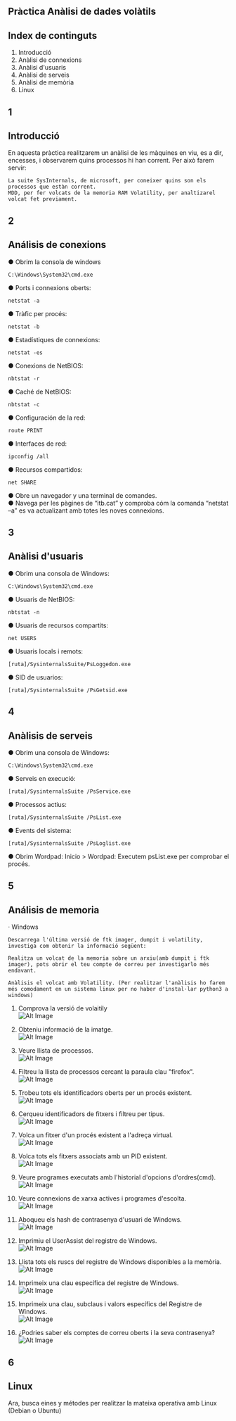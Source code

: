 ## Pràctica Anàlisi de dades volàtils

## Index de continguts

1. Introducció
2. Anàlisi de connexions
3. Anàlisi d'usuaris
4. Anàlisi de serveis
5. Anàlisi de memòria
6. Linux

## 1

## Introducció

En aquesta pràctica realitzarem un anàlisi de les màquines en viu, es a dir, encesses, i observarem quins processos hi han corrent. Per això farem servir:

```
La suite SysInternals, de microsoft, per coneixer quins son els processos que estàn corrent.
MDD, per fer volcats de la memoria RAM Volatility, per analtizarel volcat fet previament.
```

## 2

## Análisis de conexions

● Obrim la consola de windows
```
C:\Windows\System32\cmd.exe
```

● Ports i connexions oberts:
```
netstat -a
```

● Tràfic per procés:
```
netstat -b
```

● Estadístiques de connexions:
```
netstat -es
```

● Conexions de NetBIOS:
```
nbtstat -r
```

● Caché de NetBIOS:
```
nbtstat -c
```

● Configuración de la red:
```
route PRINT
```

● Interfaces de red:
```
ipconfig /all
```

● Recursos compartidos:
```
net SHARE
```

● Obre un navegador y una terminal de comandes.   
● Navega per les pàgines de “itb.cat” y comproba cóm la comanda “netstat –a” es va actualizant amb totes les noves connexions.

## 3

## Anàlisi d'usuaris

● Obrim una consola de Windows:
```
C:\Windows\System32\cmd.exe
```

● Usuaris de NetBIOS:
```
nbtstat -n
```

● Usuaris de recursos compartits:
```
net USERS
```

● Usuaris locals i remots:
```
[ruta]/SysinternalsSuite/PsLoggedon.exe
```

● SID de usuarios:
```
[ruta]/SysinternalsSuite /PsGetsid.exe
```

## 4

## Anàlisis de serveis

● Obrim una consola de Windows:
```
C:\Windows\System32\cmd.exe
```

● Serveis en execució:
```
[ruta]/SysinternalsSuite /PsService.exe
```

● Processos actius:
```
[ruta]/SysinternalsSuite /PsList.exe
```

● Events del sistema:
```
[ruta]/SysinternalsSuite /PsLoglist.exe
```

● Obrim Wordpad: Inicio > Wordpad: Executem psList.exe per comprobar el procés.

## 5

## Análisis de memoria

· Windows

```
Descarrega l'última versió de ftk imager, dumpit i volatility, investiga com obtenir la informació següent:
```

```
Realitza un volcat de la memoria sobre un arxiu(amb dumpit i ftk imager), pots obrir el teu compte de correu per investigarlo més endavant.
```

```
Anàlisis el volcat amb Volatility. (Per realitzar l'anàlisis ho farem més comodament en un sistema linux per no haber d'instal·lar python3 a windows)
```


1. Comprova la versió de volaitily  
![Alt Image](./Images/ImagesDadesVolatils/1.png)  

2. Obteniu informació de la imatge.  
![Alt Image](./Images/ImagesDadesVolatils/2.png)  

3. Veure llista de processos.  
![Alt Image](./Images/ImagesDadesVolatils/3.png)  

4. Filtreu la llista de processos cercant la paraula clau "firefox".  
![Alt Image](./Images/ImagesDadesVolatils/4.png)  

5. Trobeu tots els identificadors oberts per un procés existent.  
![Alt Image](./Images/ImagesDadesVolatils/5.png)  

6. Cerqueu identificadors de fitxers i filtreu per tipus.  
![Alt Image](./Images/ImagesDadesVolatils/6.png)  

7. Volca un fitxer d'un procés existent a l'adreça virtual.  
![Alt Image](./Images/ImagesDadesVolatils/7.png)  

8. Volca tots els fitxers associats amb un PID existent.  
![Alt Image](./Images/ImagesDadesVolatils/8.png)  

9. Veure programes executats amb l'historial d'opcions d'ordres(cmd).  
![Alt Image](./Images/ImagesDadesVolatils/9.png)  

10. Veure connexions de xarxa actives i programes d'escolta.  
![Alt Image](./Images/ImagesDadesVolatils/10.png)  

11. Aboqueu els hash de contrasenya d'usuari de Windows.  
![Alt Image](./Images/ImagesDadesVolatils/11.png)  

12. Imprimiu el UserAssist del registre de Windows.  
![Alt Image](./Images/ImagesDadesVolatils/12.png)  

13. Llista tots els ruscs del registre de Windows disponibles a la memòria.  
![Alt Image](./Images/ImagesDadesVolatils/13.png)  

14. Imprimeix una clau específica del registre de Windows.  
![Alt Image](./Images/ImagesDadesVolatils/14.png)  

15. Imprimeix una clau, subclaus i valors específics del Registre de Windows.  
![Alt Image](./Images/ImagesDadesVolatils/15.png)  

16. ¿Podries saber els comptes de correu oberts i la seva contrasenya?  
![Alt Image](./Images/ImagesDadesVolatils/16.png)  


## 6

## Linux

Ara, busca eines y métodes per realitzar la mateixa operativa amb Linux (Debian o
Ubuntu)


